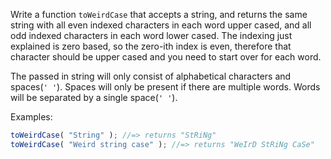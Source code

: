 Write a function `toWeirdCase` that accepts a string, and returns the same string with all even indexed characters in each word upper cased, and all odd indexed characters in each word lower cased. The indexing just explained is zero based, so the zero-ith index is even, therefore that character should be upper cased and you need to start over for each word.

The passed in string will only consist of alphabetical characters and spaces(`' '`). Spaces will only be present if there are multiple words. Words will be separated by a single space(`' '`).

Examples:
```js
toWeirdCase( "String" ); //=> returns "StRiNg"
toWeirdCase( "Weird string case" ); //=> returns "WeIrD StRiNg CaSe"
```
